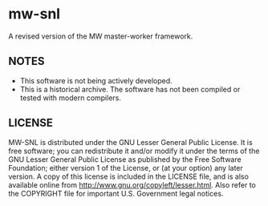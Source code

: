 # mw-snl
A revised version of the MW master-worker framework.

## NOTES

* This software is not being actively developed.
* This is a historical archive. The software has not been compiled or tested with modern compilers.

## LICENSE

MW-SNL is distributed under the GNU Lesser General Public License.  It is free software; you can redistribute it and/or modify it under the terms of
the GNU Lesser General Public License as published by the Free Software
Foundation; either version 1 of the License, or (at your option) any
later version.  A copy of this license is included in the LICENSE file,
and is also available online from http://www.gnu.org/copyleft/lesser.html.
Also refer to the COPYRIGHT file for important U.S. Government legal
notices.
